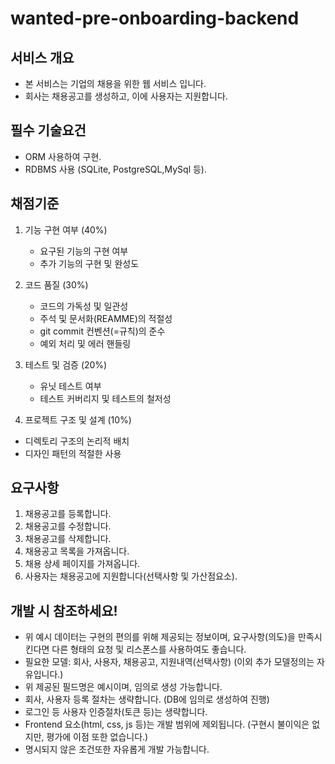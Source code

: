 # wanted-pre-onboarding-backend

## 서비스 개요

- 본 서비스는 기업의 채용을 위한 웹 서비스 입니다.
- 회사는 채용공고를 생성하고, 이에 사용자는 지원합니다.

## 필수 기술요건

- ORM 사용하여 구현.
- RDBMS 사용 (SQLite, PostgreSQL,MySql 등).

## 채점기준

1. 기능 구현 여부 (40%)
    - 요구된 기능의 구현 여부
    - 추가 기능의 구현 및 완성도
2. 코드 품질 (30%)
    - 코드의 가독성 및 일관성
    - 주석 및 문서화(REAMME)의 적절성
    - git commit 컨벤션(=규칙)의 준수
    - 예외 처리 및 에러 핸들링
3. 테스트 및 검증 (20%)
    - 유닛 테스트 여부
    - 테스트 커버리지 및 테스트의 철저성

4.	프로젝트 구조 및 설계 (10%)

- 디렉토리 구조의 논리적 배치
- 디자인 패턴의 적절한 사용


## 요구사항

1. 채용공고를 등록합니다.
2. 채용공고를 수정합니다.
3. 채용공고를 삭제합니다.
4. 채용공고 목록을 가져옵니다.
5. 채용 상세 페이지를 가져옵니다.
6. 사용자는 채용공고에 지원합니다(선택사항 및 가산점요소).



## 개발 시 참조하세요!

- 위 예시 데이터는 구현의 편의를 위해 제공되는 정보이며, 요구사항(의도)을 만족시킨다면 다른 형태의 요청 및 리스폰스를 사용하여도 좋습니다.
- 필요한 모델: 회사, 사용자, 채용공고, 지원내역(선택사항)
  (이외 추가 모델정의는 자유입니다.)
- 위 제공된 필드명은 예시이며, 임의로 생성 가능합니다.
- 회사, 사용자 등록 절차는 생략합니다. 
  (DB에 임의로 생성하여 진행)
- 로그인 등 사용자 인증절차(토큰 등)는 생략합니다.
- Frontend 요소(html, css, js 등)는 개발 범위에 제외됩니다. 
  (구현시 불이익은 없지만, 평가에 이점 또한 없습니다.)
- 명시되지 않은 조건또한 자유롭게 개발 가능합니다.
